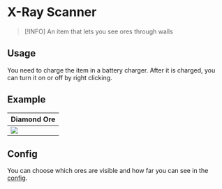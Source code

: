 # X-Ray Scanner

> [!INFO]
> An item that lets you see ores through walls

## Usage

You need to charge the item in a battery charger. After it is charged, you can turn it on or off by right clicking.

## Example

| Diamond Ore                                                    |
| -------------------------------------------------------------- |
| <img src="/x-ray-scanner/x-ray-scanner.gif" class="rounded" /> |

## Config

You can choose which ores are visible and how far you can see in the [config](/5-advanced/config.html#xray-scanner).
